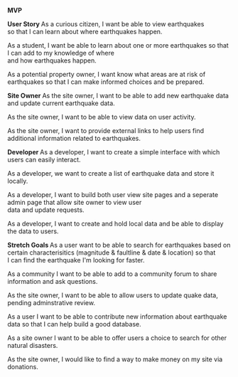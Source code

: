 <strong> MVP </strong> 

<strong> User Story </strong> 
As a curious citizen, I want be able to view earthquakes <br> so that I can learn about where earthquakes happen. 

As a student, I want be able to learn about one or more earthquakes so that I can add to my knowledge of where <br>
and how earthquakes happen. 

As a potential property owner, I want know what areas are at risk of earthquakes so that I can make informed choices and be prepared. 


<strong> Site Owner </strong>
As the site owner, I want to be able to add new earthquake data and update current earthquake data.

As the site owner, I want to be able to view data on user activity.

As the site owner, I want to provide external links to help users find additional information related to earthquakes.


<strong> Developer </strong> 
As a developer, I want to create a simple interface with which users can easily interact.

As a developer, we want to create a list of earthquake data and store it locally.

As a developer, I want to build both user view site pages and a seperate admin page that allow site owner to view user <br>
data and update requests. 

As a developer, I want to create and hold local data and be able to display the data to users. 



<strong> Stretch Goals </strong>
As a user want to be able to search for earthquakes based on certain characterisitics (magnitude & faultline & date & location) so that <br>
I can find the earthquake I'm looking for faster.

As a community I want to be able to add to a community forum to share information and ask questions. 

As the site owner, I want to be able to allow users to update quake data, pending adminstrative review. 

As a user I want to be able to contribute new information about earthquake data so that I can help build a good database. 

As a site owner I want to be able to offer users a choice to search for other natural disasters.

As the site owner, I would like to find a way to make money on my site via donations.

